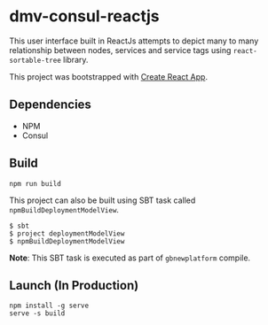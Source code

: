 # dmv-consul-reactjs
This user interface built in ReactJs attempts to depict many to many relationship between nodes, services and service tags using `react-sortable-tree` library.

This project was bootstrapped with [Create React App](https://github.com/facebook/create-react-app).

## Dependencies
- NPM
- Consul

## Build
```
npm run build
```

This project can also be built using SBT task called `npmBuildDeploymentModelView`.
```
$ sbt
$ project deploymentModelView
$ npmBuildDeploymentModelView
```

**Note**: This SBT task is executed as part of `gbnewplatform` compile.

## Launch (In Production)
```
npm install -g serve
serve -s build
```
